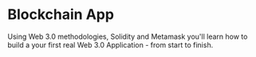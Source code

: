 
# Blockchain App

Using Web 3.0 methodologies, Solidity and Metamask you'll learn how to build a your first real Web 3.0 Application - from start to finish.
